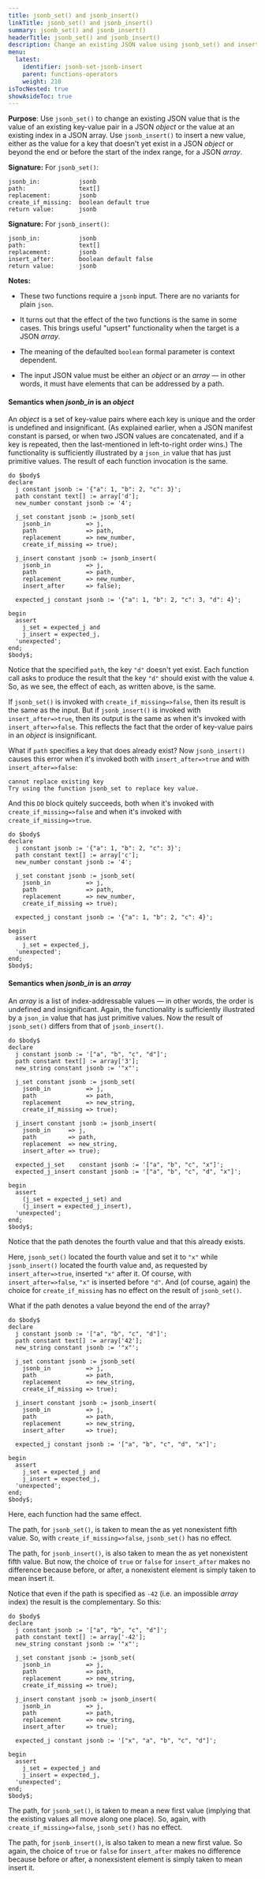 ```yaml
---
title: jsonb_set() and jsonb_insert()
linkTitle: jsonb_set() and jsonb_insert()
summary: jsonb_set() and jsonb_insert()
headerTitle: jsonb_set() and jsonb_insert()
description: Change an existing JSON value using jsonb_set() and insert a new value using jsonb_insert().
menu:
  latest:
    identifier: jsonb-set-jsonb-insert
    parent: functions-operators
    weight: 210
isTocNested: true
showAsideToc: true
---
```


**Purpose**: Use `jsonb_set()` to change an existing JSON value that is the value of an existing key-value pair in a JSON _object_ or the value at an existing index in a JSON array. Use `jsonb_insert()` to insert a new value, either as the value for a key that doesn't yet exist in a JSON _object_ or beyond the end or before the start of the index range, for a JSON _array_.

**Signature:** For `jsonb_set()`:

```
jsonb_in:           jsonb
path:               text[]
replacement:        jsonb
create_if_missing:  boolean default true
return value:       jsonb
```

**Signature:** For `jsonb_insert()`:

```
jsonb_in:           jsonb
path:               text[]
replacement:        jsonb
insert_after:       boolean default false
return value:       jsonb
```
**Notes:**

- These two functions require a `jsonb` input. There are no variants for plain `json`.

- It turns out that the effect of the two functions is the same in some cases. This brings useful "upsert" functionality when the target is a JSON _array_.

- The meaning of the defaulted `boolean` formal parameter is context dependent.

- The input JSON value must be either an _object_ or an _array_ — in other words, it must have elements that can be addressed by a path.

#### Semantics when _jsonb&#95;in_ is an _object_

An _object_ is a set of key-value pairs where each key is unique and the order is undefined and insignificant. (As explained earlier, when a JSON manifest constant is parsed, or when two JSON values are concatenated, and if a key is repeated, then the last-mentioned in left-to-right order wins.) The functionality is sufficiently illustrated by a `json_in` value that has just primitive values. The result of each function invocation is the same.

```postgresql
do $body$
declare
  j constant jsonb := '{"a": 1, "b": 2, "c": 3}';
  path constant text[] := array['d'];
  new_number constant jsonb := '4';

  j_set constant jsonb := jsonb_set(
    jsonb_in          => j,
    path              => path,
    replacement       => new_number,
    create_if_missing => true);

  j_insert constant jsonb := jsonb_insert(
    jsonb_in          => j,
    path              => path,
    replacement       => new_number,
    insert_after      => false);

  expected_j constant jsonb := '{"a": 1, "b": 2, "c": 3, "d": 4}';

begin
  assert
    j_set = expected_j and
    j_insert = expected_j,
  'unexpected';
end;
$body$;
```

Notice that the specified `path`, the key `"d"` doesn't yet exist. Each function call asks to produce the result that the key `"d"` should exist with  the value `4`. So, as we see, the effect of each, as written above, is the same.

If `jsonb_set()` is invoked with `create_if_missing=>false`, then its result is the same as the input. But if `jsonb_insert()` is invoked with `insert_after=>true`, then its output is the same as when it's invoked with `insert_after=>false`. This reflects the fact that the order of key-value pairs in an _object_ is insignificant.

What if `path` specifies a key that does already exist? Now `jsonb_insert()` causes this error when it's invoked both with `insert_after=>true` and with `insert_after=>false`:
```
cannot replace existing key
Try using the function jsonb_set to replace key value.
```

And this `DO` block quitely succeeds, both when it's invoked with `create_if_missing=>false` and when it's invoked with `create_if_missing=>true`.

```postgresql
do $body$
declare
  j constant jsonb := '{"a": 1, "b": 2, "c": 3}';
  path constant text[] := array['c'];
  new_number constant jsonb := '4';

  j_set constant jsonb := jsonb_set(
    jsonb_in          => j,
    path              => path,
    replacement       => new_number,
    create_if_missing => true);

  expected_j constant jsonb := '{"a": 1, "b": 2, "c": 4}';

begin
  assert
    j_set = expected_j,
  'unexpected';
end;
$body$;
```
#### Semantics when _jsonb&#95;in_ is an _array_

An _array_ is a list of index-addressable values — in other words, the order is undefined and insignificant. Again, the functionality is sufficiently illustrated by a `json_in` value that has just primitive values. Now the result of `jsonb_set()` differs from that of `jsonb_insert()`. 

```postgresql
do $body$
declare
  j constant jsonb := '["a", "b", "c", "d"]';
  path constant text[] := array['3'];
  new_string constant jsonb := '"x"';

  j_set constant jsonb := jsonb_set(
    jsonb_in          => j,
    path              => path,
    replacement       => new_string,
    create_if_missing => true);

  j_insert constant jsonb := jsonb_insert(
    jsonb_in     => j,
    path         => path,
    replacement  => new_string,
    insert_after => true);

  expected_j_set    constant jsonb := '["a", "b", "c", "x"]';
  expected_j_insert constant jsonb := '["a", "b", "c", "d", "x"]';

begin
  assert
    (j_set = expected_j_set) and
    (j_insert = expected_j_insert),
  'unexpected';
end;
$body$;
```

Notice that the path denotes the fourth value and that this already exists.

Here, `jsonb_set()` located the fourth value and set it to `"x"` while `jsonb_insert()` located the fourth value and, as requested by `insert_after=>true`, inserted `"x"` after it. Of course, with `insert_after=>false`, `"x"` is inserted before `"d"`. And (of course, again) the choice for `create_if_missing` has no effect on the result of `jsonb_set()`.

What if the path denotes a value beyond the end of the array?

```postgresql
do $body$
declare
  j constant jsonb := '["a", "b", "c", "d"]';
  path constant text[] := array['42'];
  new_string constant jsonb := '"x"';

  j_set constant jsonb := jsonb_set(
    jsonb_in          => j,
    path              => path,
    replacement       => new_string,
    create_if_missing => true);

  j_insert constant jsonb := jsonb_insert(
    jsonb_in          => j,
    path              => path,
    replacement       => new_string,
    insert_after      => true);

  expected_j constant jsonb := '["a", "b", "c", "d", "x"]';

begin
  assert
    j_set = expected_j and
    j_insert = expected_j,
  'unexpected';
end;
$body$;
```

Here, each function had the same effect.

The path, for `jsonb_set()`, is taken to mean the as yet nonexistent fifth value. So, with `create_if_missing=>false`, `jsonb_set()` has no effect.

The path, for `jsonb_insert()`, is also taken to mean the as yet nonexistent fifth value. But now, the choice of `true` or `false` for `insert_after` makes no difference because before, or after, a nonexistent element is simply taken to mean insert it.

Notice that even if the path is specified as `-42` (i.e. an impossible _array_ index) the result is the complementary. So this:

```postgresql
do $body$
declare
  j constant jsonb := '["a", "b", "c", "d"]';
  path constant text[] := array['-42'];
  new_string constant jsonb := '"x"';

  j_set constant jsonb := jsonb_set(
    jsonb_in          => j,
    path              => path,
    replacement       => new_string,
    create_if_missing => true);

  j_insert constant jsonb := jsonb_insert(
    jsonb_in          => j,
    path              => path,
    replacement       => new_string,
    insert_after      => true);

  expected_j constant jsonb := '["x", "a", "b", "c", "d"]';

begin
  assert
    j_set = expected_j and
    j_insert = expected_j,
  'unexpected';
end;
$body$;
```

The path, for `jsonb_set()`, is taken to mean a new first value (implying that the existing values all move along one place). So, again, with `create_if_missing=>false`, `jsonb_set()` has no effect. 

The path, for `jsonb_insert()`, is also taken to mean a new first value. So again, the choice of `true` or `false` for `insert_after` makes no difference because before or after, a nonexsistent element is simply taken to mean insert it.
